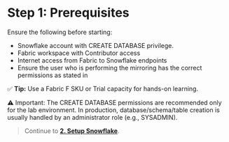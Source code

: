 # Step 1: Prerequisites

Ensure the following before starting:
- Snowflake account with CREATE DATABASE privilege. 
- Fabric workspace with Contributor access
- Internet access from Fabric to Snowflake endpoints
- Ensure the user who is performing the mirroring has the correct permissions as stated in 

✅ **Tip:** Use a Fabric F SKU or Trial capacity for hands-on learning.

⚠️ Important: The CREATE DATABASE permissions are recommended only for the lab environment.
In production, database/schema/table creation is usually handled by an administrator role (e.g., SYSADMIN).

> Continue to **[2. Setup Snowflake](02-setup-snowflake.md)**.
